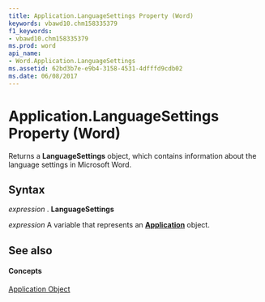 ```yaml
---
title: Application.LanguageSettings Property (Word)
keywords: vbawd10.chm158335379
f1_keywords:
- vbawd10.chm158335379
ms.prod: word
api_name:
- Word.Application.LanguageSettings
ms.assetid: 62bd3b7e-e9b4-3158-4531-4dfffd9cdb02
ms.date: 06/08/2017
---
```



# Application.LanguageSettings Property (Word)

Returns a  **LanguageSettings** object, which contains information about the language settings in Microsoft Word.


## Syntax

 _expression_ . **LanguageSettings**

 _expression_ A variable that represents an **[Application](Word.Application.md)** object.


## See also


#### Concepts


[Application Object](Word.Application.md)

